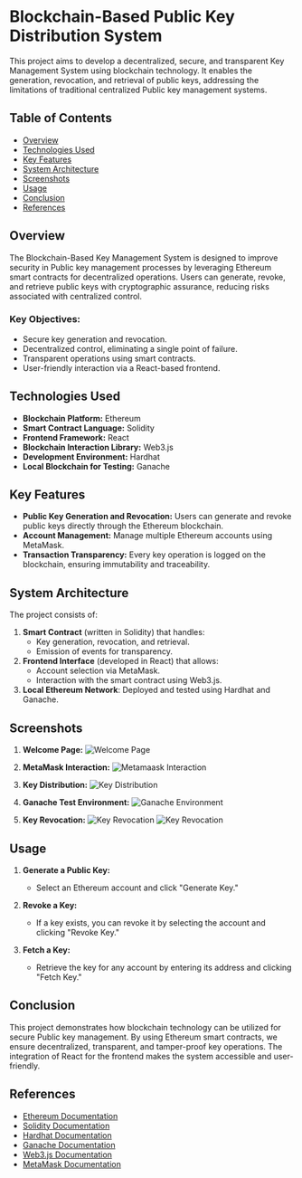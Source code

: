 # Blockchain-Based Public Key Distribution System

This project aims to develop a decentralized, secure, and transparent Key Management System using blockchain technology. It enables the generation, revocation, and retrieval of public keys, addressing the limitations of traditional centralized Public key management systems.

## Table of Contents

- [Overview](#overview)
- [Technologies Used](#technologies-used)
- [Key Features](#key-features)
- [System Architecture](#system-architecture)
- [Screenshots](#screenshots)
- [Usage](#usage)
- [Conclusion](#conclusion)
- [References](#references)

## Overview

The Blockchain-Based Key Management System is designed to improve security in Public key management processes by leveraging Ethereum smart contracts for decentralized operations. Users can generate, revoke, and retrieve public keys with cryptographic assurance, reducing risks associated with centralized control.

### Key Objectives:
- Secure key generation and revocation.
- Decentralized control, eliminating a single point of failure.
- Transparent operations using smart contracts.
- User-friendly interaction via a React-based frontend.

## Technologies Used
- **Blockchain Platform:** Ethereum
- **Smart Contract Language:** Solidity
- **Frontend Framework:** React
- **Blockchain Interaction Library:** Web3.js
- **Development Environment:** Hardhat
- **Local Blockchain for Testing:** Ganache

## Key Features
- **Public Key Generation and Revocation:** Users can generate and revoke public keys directly through the Ethereum blockchain.
- **Account Management:** Manage multiple Ethereum accounts using MetaMask.
- **Transaction Transparency:** Every key operation is logged on the blockchain, ensuring immutability and traceability.

## System Architecture

The project consists of:
1. **Smart Contract** (written in Solidity) that handles:
    - Key generation, revocation, and retrieval.
    - Emission of events for transparency.
2. **Frontend Interface** (developed in React) that allows:
    - Account selection via MetaMask.
    - Interaction with the smart contract using Web3.js.
3. **Local Ethereum Network**: Deployed and tested using Hardhat and Ganache.

## Screenshots

1. **Welcome Page:**
   ![Welcome Page](https://github.com/user-attachments/assets/cbbc666e-2e91-473c-9c79-f79678d35d82)
   
3. **MetaMask Interaction:**
   ![Metamaask Interaction](https://github.com/user-attachments/assets/f5a8aec4-490e-497c-b480-009384932c57)

5. **Key Distribution:**
   ![Key Distribution](https://github.com/user-attachments/assets/c6ed0d9d-1fac-4511-a2de-bbe98dc0e4ef)

6. **Ganache Test Environment:**
   ![Ganache Environment](https://github.com/user-attachments/assets/471ba176-18e4-468b-9e6f-2072a54db76e)

7. **Key Revocation:**
   ![Key Revocation](https://github.com/user-attachments/assets/b1a1fd47-fa7b-416a-9d91-683b46b1738a)
   ![Key Revocation](https://github.com/user-attachments/assets/1ba360f4-aafc-4199-9928-ae585594e770)

## Usage

1. **Generate a Public Key:**
    - Select an Ethereum account and click "Generate Key."

2. **Revoke a Key:**
    - If a key exists, you can revoke it by selecting the account and clicking "Revoke Key."

3. **Fetch a Key:**
    - Retrieve the key for any account by entering its address and clicking "Fetch Key."

## Conclusion

This project demonstrates how blockchain technology can be utilized for secure Public key management. By using Ethereum smart contracts, we ensure decentralized, transparent, and tamper-proof key operations. The integration of React for the frontend makes the system accessible and user-friendly.

## References
- [Ethereum Documentation](https://ethereum.org/en/developers/docs/)
- [Solidity Documentation](https://docs.soliditylang.org/en/v0.8.0/)
- [Hardhat Documentation](https://hardhat.org/getting-started/)
- [Ganache Documentation](https://www.trufflesuite.com/ganache)
- [Web3.js Documentation](https://web3js.readthedocs.io/en/v1.3.4/)
- [MetaMask Documentation](https://docs.metamask.io/guide/)
